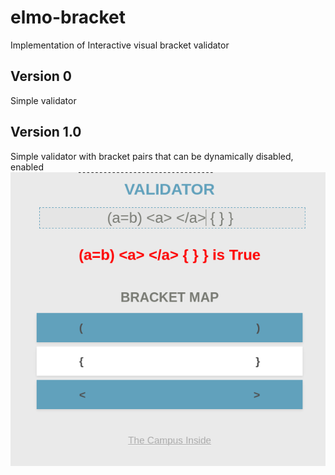 # elmo-bracket
Implementation of Interactive visual bracket validator


## Version 0 
Simple validator 

## Version 1.0 
Simple validator with bracket pairs that can be dynamically disabled, enabled
![Version 1](img/dynamicValidator.png)
